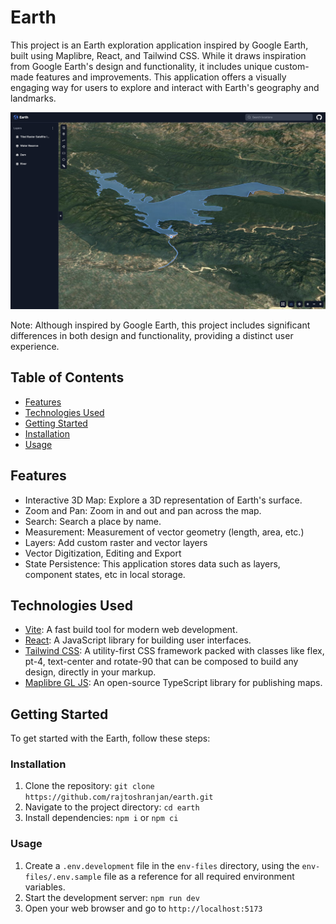 # Earth

This project is an Earth exploration application inspired by Google Earth, built using Maplibre, React, and Tailwind CSS. While it draws inspiration from Google Earth's design and functionality, it includes unique custom-made features and improvements. This application offers a visually engaging way for users to explore and interact with Earth's geography and landmarks.

![Earth](docs/earth.jpeg)

Note: Although inspired by Google Earth, this project includes significant differences in both design and functionality, providing a distinct user experience.

## Table of Contents

- [Features](#features)
- [Technologies Used](#technologies-used)
- [Getting Started](#getting-started)
- [Installation](#installation)
- [Usage](#usage)

## Features

- Interactive 3D Map: Explore a 3D representation of Earth's surface.
- Zoom and Pan: Zoom in and out and pan across the map.
- Search: Search a place by name.
- Measurement: Measurement of vector geometry (length, area, etc.)
- Layers: Add custom raster and vector layers
- Vector Digitization, Editing and Export
- State Persistence: This application stores data such as layers, component states, etc in local storage.


## Technologies Used

- [Vite](https://vitejs.dev/): A fast build tool for modern web development.
- [React](https://reactjs.org/): A JavaScript library for building user interfaces.
- [Tailwind CSS](https://tailwindcss.com/): A utility-first CSS framework packed with classes like flex, pt-4, text-center and rotate-90 that can be composed to build any design, directly in your markup.
- [Maplibre GL JS](https://maplibre.org/): An open-source TypeScript library for publishing maps.

## Getting Started

To get started with the Earth, follow these steps:

### Installation

1. Clone the repository: `git clone https://github.com/rajtoshranjan/earth.git`
2. Navigate to the project directory: `cd earth`
3. Install dependencies: `npm i` or `npm ci`

### Usage

1. Create a `.env.development` file in the `env-files` directory, using the `env-files/.env.sample` file as a reference for all required environment variables.
2. Start the development server: `npm run dev`
3. Open your web browser and go to `http://localhost:5173`
